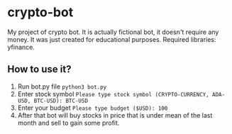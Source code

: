 # crypto-bot
My project of crypto bot. It is actually fictional bot, it doesn't require any money. It was just created for educational purposes. Required libraries: yfinance.

## How to use it?
1. Run bot.py file `python3 bot.py`
2. Enter stock symbol `Please type stock symbol (CRYPTO-CURRENCY, ADA-USD, BTC-USD): BTC-USD`
3. Enter your budget `Please type budget ($USD): 100`
4. After that bot will buy stocks in price that is under mean of the last month and sell to gain some profit.

